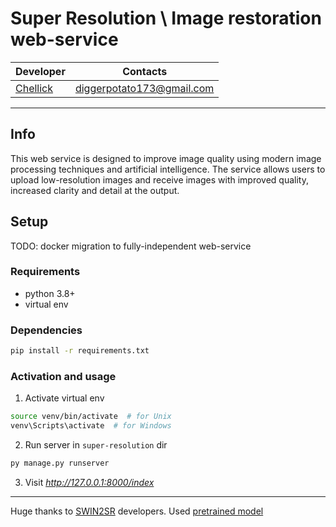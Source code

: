 # Super Resolution \ Image restoration web-service

|Developer|Contacts|
|---------|--------|
|[Chellick](https://github.com/chellick)|<diggerpotato173@gmail.com>|

------------------------------

## Info

This web service is designed to improve image quality using modern image processing techniques and artificial intelligence. The service allows users to upload low-resolution images and receive images with improved quality, increased clarity and detail at the output.

## Setup

TODO: docker migration to fully-independent web-service

### Requirements

* python 3.8+
* virtual env

### Dependencies

```sh
pip install -r requirements.txt
```

### Activation and usage

1. Activate virtual env

```sh
source venv/bin/activate  # for Unix
venv\Scripts\activate  # for Windows
```

2. Run server in ```super-resolution``` dir

```sh
py manage.py runserver
```

3. Visit _<http://127.0.0.1:8000/index>_


________________________


Huge thanks to [SWIN2SR](https://github.com/mv-lab/swin2sr) developers. Used [pretrained model](https://github.com/mv-lab/swin2sr/releases)

